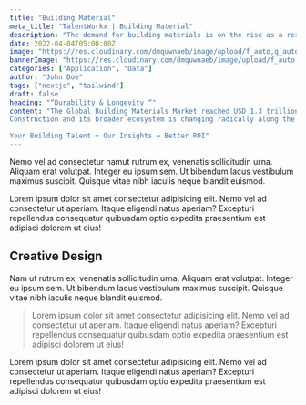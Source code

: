 ```yaml
---
title: "Building Material"
meta_title: "TalentWorkx | Building Material"
description: "The demand for building materials is on the rise as a result of government investments in the construction of infrastructure, including public"
date: 2022-04-04T05:00:00Z
image: "https://res.cloudinary.com/dmquwnaeb/image/upload/f_auto,q_auto/v1/talentWorkx/s28zbwv67xaxjeyvp7xt"
bannerImage: "https://res.cloudinary.com/dmquwnaeb/image/upload/f_auto,q_auto/v1/talentWorkx/s28zbwv67xaxjeyvp7xt"
categories: ["Application", "Data"]
author: "John Doe"
tags: ["nextjs", "tailwind"]
draft: false
heading: "“Durability & Longevity “"
content: "The Global Building Materials Market reached USD 1.3 trillion in 2022 and is expected to reach USD 1.7 trillion by 2030 growing with a CAGR of 3.9% during the forecast period 2023-2030. The demand for building materials is on the rise as a result of government investments in the construction of infrastructure, including public buildings, utilities and transportation systems
Construction and its broader ecosystem is changing radically along the entire value chain, accelerated by the global pandemic. Our Talent solutions & services helps Industry Leaders in onboarding competitive talent enabled with transformative ideas, effective execution, and deep capability-building strategic decisions in this dynamic complex environment to accelerate sustainable and inclusive growth.

Your Building Talent + Our Insights = Better ROI"
---
```


Nemo vel ad consectetur namut rutrum ex, venenatis sollicitudin urna. Aliquam erat volutpat. Integer eu ipsum sem. Ut bibendum lacus vestibulum maximus suscipit. Quisque vitae nibh iaculis neque blandit euismod.

Lorem ipsum dolor sit amet consectetur adipisicing elit. Nemo vel ad consectetur ut aperiam. Itaque eligendi natus aperiam? Excepturi repellendus consequatur quibusdam optio expedita praesentium est adipisci dolorem ut eius!

## Creative Design

Nam ut rutrum ex, venenatis sollicitudin urna. Aliquam erat volutpat. Integer eu ipsum sem. Ut bibendum lacus vestibulum maximus suscipit. Quisque vitae nibh iaculis neque blandit euismod.

> Lorem ipsum dolor sit amet consectetur adipisicing elit. Nemo vel ad consectetur ut aperiam. Itaque eligendi natus aperiam? Excepturi repellendus consequatur quibusdam optio expedita praesentium est adipisci dolorem ut eius!

Lorem ipsum dolor sit amet consectetur adipisicing elit. Nemo vel ad consectetur ut aperiam. Itaque eligendi natus aperiam? Excepturi repellendus consequatur quibusdam optio expedita praesentium est adipisci dolorem ut eius!
